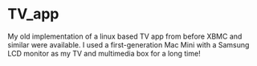 # TV_app
My old implementation of a linux based TV app from before XBMC and similar were available. I used a first-generation Mac Mini with a Samsung LCD monitor as my TV and multimedia box for a long time!
